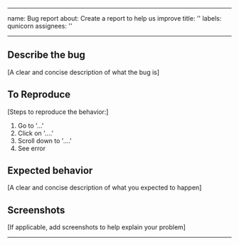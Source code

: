
---
name: Bug report
about: Create a report to help us improve
title: ''
labels: qunicorn
assignees: ''

---

## Describe the bug

[A clear and concise description of what the bug is]

## To Reproduce

[Steps to reproduce the behavior:]
1. Go to '...'
2. Click on '....'
3. Scroll down to '....'
4. See error

## Expected behavior
[A clear and concise description of what you expected to happen]

## Screenshots
[If applicable, add screenshots to help explain your problem]

---
